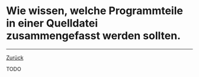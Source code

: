 # Wie wissen, welche Programmteile in einer Quelldatei zusammengefasst werden sollten.
---
[Zurück](header.md)

TODO
